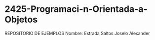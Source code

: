 # 2425-Programaci-n-Orientada-a-Objetos

REPOSITORIO DE EJEMPLOS
Nombre: Estrada Saltos Joselo Alexander 
